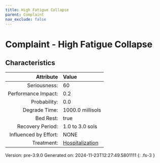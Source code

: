 ```yaml
---
title: High Fatigue Collapse
parent: Complaint
nav_exclude: false
---
```

# Complaint - High Fatigue Collapse

## Characteristics

| Attribute      | Value |
|--------:|:------|
|Seriousness:|60|
|Performance Impact:|0.2|
|Probability:|0.0|
|Degrade Time:|1000.0 millisols|
|Bed Rest:|true|
|Recovery Period:|1.0 to 3.0 sols|
|Influenced by Effort:|NONE|
|Treatment:|[Hospitalization](../treatment/hospitalization.html)|
 

Version: pre-3.9.0 Generated on: 2024-11-23T12:27:49.5801111
{: .fs-3 }